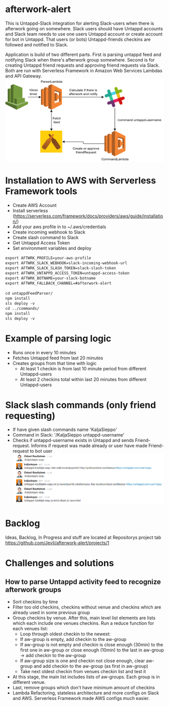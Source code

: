 # afterwork-alert
This is Untappd-Slack integration for alerting Slack-users when there is afterwork going on somewhere. Slack users should have Untappd accounts and Slack team needs to use one users Untappd account or create account for bot in Untappd. That users (or bots) Untappd-friends checkins are followed and notified to Slack.

Application is build of two different parts. First is parsing untappd feed and notifying Slack when there's afterwork group somewhere. Second is for creating Untappd friend requests and approving friend requests via Slack. Both are run with Serverless Framework in Amazon Web Services Lambdas and API Gateway. 
![alt text](https://raw.githubusercontent.com/jevli/afterwork-alert/master/drawio.png)

# Installation to AWS with Serverless Framework tools
* Create AWS Account
* Install serverless (https://serverless.com/framework/docs/providers/aws/guide/installation/)
* Add your aws profile in to ~/.aws/credentials
* Create incoming webhook to Slack
* Create slash command to Slack
* Get Untappd Access Token
* Set environment variables and deploy

```
export AFTWRK_PROFILE=your-aws-profile
export AFTWRK_SLACK_WEBHOOK=slack-incoming-webhook-url
export AFTWRK_SLACK_SLASH_TOKEN=slack-slash-token
export AFTWRK_UNTAPPD_ACCESS_TOKEN=untappd-access-token
export AFTWRK_BOTNAME=your-slack-botname
export AFTWRK_FALLBACK_CHANNEL=#afterwork-alert

cd untappdFeedParser/
npm install
sls deploy -v
cd ../commands/
npm install
sls deploy -v
```

# Example of parsing logic
* Runs once in every 10 minutes
* Fetches Untappd feed from last 20 minutes
* Creates groups from that time with logic
    * At least 1 checkin is from last 10 minute period from different Untappd-users
    * At least 2 checkins total within last 20 minutes from different Untappd-users

# Slack slash commands (only friend requesting)
* If have given slash commands name 'KaljaSieppo' 
* Command in Slack: '/KaljaSieppo untappd-username'
* Checks if untappd-username exists in Untappd and sends Friend-request. Informs if request was made already or user have made Friend-request to bot user
![alt text](https://raw.githubusercontent.com/jevli/afterwork-alert/master/friendRequest.png)

# Backlog
Ideas, Backlog, In Progress and stuff are located at Repositorys project tab https://github.com/Jevli/afterwork-alert/projects/1

# Challenges and solutions
## How to parse Untappd activity feed to recognize afterwork groups
* Sort checkins by time
* Filter too old checkins, checkins without venue and checkins which are already used in some previous group
* Group checkins by venue. After this, main level list elements are lists which each include one venues checkins.
 Run a reduce function for each venues list:
    * Loop through oldest checkin to the newest:
    * If aw-group is empty, add checkin to the aw-group
    * If aw-group is not empty and checkin is close enough (30min) to the first one in aw-group or close enough (10min) to the last in aw-group -> add checkin to the aw-group
    * If aw-group size is one and checkin not close enough, clear aw-group and add checkin to the aw-group (as first in aw-group)
    * Take next oldest checkin from venues checkin list and test it
* At this stage, the main list includes lists of aw-groups. Each group is in different venue. 
* Last, remove groups which don't have minimum amount of checkins
* Lambda Refactoring, stateless architecture and more configs on Slack and AWS. Serverless Framework made AWS configs much easier.

